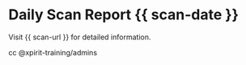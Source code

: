 # Daily Scan Report {{ scan-date }}

Visit {{ scan-url }} for detailed information.

cc @xpirit-training/admins
